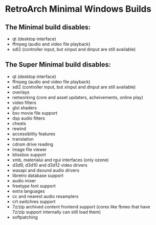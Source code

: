 # RetroArch Minimal Windows Builds

## The Minimal build disables:
- qt (desktop interface)
- ffmpeg (audio and video file playback) 
- sdl2 (controller input, but xinput and dinput are still available)

## The Super Minimal build disables:
- qt (desktop interface)
- ffmpeg (audio and video file playback) 
- sdl2 (controller input, but xinput and dinput are still available)
- overlays
- networking (core and asset updaters, acheivements, online play)
- video filters
- glsl shaders
- bsv movie file support
- dsp audio filters
- cheats
- rewind
- accessibility features
- translation
- cdrom drive reading
- image file viewer
- blissbox support
- xmb, materialui and rgui interfaces (only ozone)
- d3d9, d3d10 and d3d12 video drivers
- wasapi and dsound audio drivers
- libretro database support
- audio mixer
- freetype font support
- extra languages
- cc and nearest audio resamplers
- crt switchres support
- 7z/zip archived content frontend support (cores like fbneo that have 7z/zip support internally can still load them)
- softpatching
